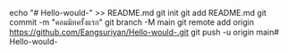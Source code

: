 echo "# Hello-would-" >> README.md 
git init 
git add README.md 
git commit -m "คอมมิทครั้งแรก" 
git branch -M main 
git remote add origin https://github.com/Eangsuriyan/Hello-would-.git
 git push -u origin main# Hello-would-
